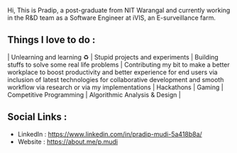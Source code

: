 Hi, This is Pradip, a post-graduate from NIT Warangal and currently working in the R&D team as a Software Engineer at iVIS, an E-surveillance farm.


Things I love to do :
-----------------------------------
| Unlearning and learning ♻️
| Stupid projects and experiments
| Building stuffs to solve some real life problems
| Contributing my bit to make a better workplace to boost productivity and better experience for end users via inclusion of latest technologies for collaborative    development and smooth workflow via research or via my implementations
| Hackathons
| Gaming 
| Competitive Programming
| Algorithmic Analysis & Design |


Social Links : 
-----------------------------------
* LinkedIn : https://www.linkedin.com/in/pradip-mudi-5a418b8a/
* Website : https://about.me/p.mudi

